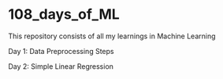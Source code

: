 # 108_days_of_ML
This repository consists of all my learnings in Machine Learning

Day 1: Data Preprocessing Steps 

Day 2: Simple Linear Regression 

         
